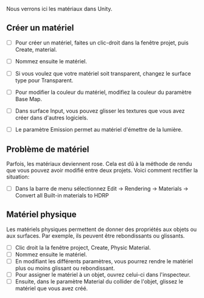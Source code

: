 Nous verrons ici les matériaux dans Unity.   


      

## Créer un matériel
- [ ] Pour créer un matériel, faites un clic-droit dans la fenêtre projet, puis Create, material.
- [ ] Nommez ensuite le matériel.
- [ ] Si vous voulez que votre matériel soit transparent, changez le surface type pour Transparent.
- [ ] Pour modifier la couleur du matériel, modifiez la couleur du paramètre Base Map.
- [ ] Dans surface Input, vous pouvez glisser les textures que vous avez créer dans d'autres logiciels.
- [ ] Le paramètre Emission permet au matériel d'émettre de la lumière.


## Problème de matériel
Parfois, les matériaux deviennent rose. Cela est dû à la méthode de rendu que vous pouvez avoir modifié entre deux projets. Voici comment rectifier la situation:     

- [ ] Dans la barre de menu sélectionnez Edit -> Rendering -> Materials -> Convert all Built-in materials to HDRP 

## Matériel physique
Les matériels physiques permettent de donner des propriétés aux objets ou aux surfaces. Par exemple, ils peuvent être rebondissants ou glissants.  

- [ ] Clic droit la la fenêtre project, Create, Physic Material.
- [ ] Nommez ensuite le matériel.
- [ ] En modifiant les différents paramètres, vous pourrez rendre le matériel plus ou moins glissant ou rebondissant.
- [ ] Pour assigner le matériel à un objet, ouvrez celui-ci dans l'inspecteur.
- [ ] Ensuite, dans le paramètre Material du collider de l'objet, glissez le matériel que vous avez créé.
